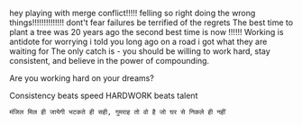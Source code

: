 hey playing with merge conflict!!!!!
felling so right doing the wrong things!!!!!!!!!!!!!!
dont't fear failures be terrified of the regrets
The best time to plant a tree was 20 years ago the second best time is now !!!!!!
Working is antidote for worrying
i told you long ago on a road i got what they are waiting for
The only catch is - you should be willing to work hard, stay consistent, and believe in the power of compounding.

Are you working hard on your dreams?

Consistency beats speed HARDWORK beats talent

`मंजिल मिल ही जायेगी भटकते ही सही, गुमराह तो वो है जो घर से निकले ही नहीं `
